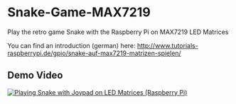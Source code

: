 Snake-Game-MAX7219
================

Play the retro game Snake with the Raspberry Pi on MAX7219 LED Matrices

You can find an introduction (german) here:
http://www.tutorials-raspberrypi.de/gpio/snake-auf-max7219-matrizen-spielen/

Demo Video
-----------------------
[![Playing Snake with Joypad on LED Matrices (Raspberry Pi)](https://i.ytimg.com/vi/lxtU73Hjrzc/maxresdefault.jpg)](https://www.youtube.com/watch?v=lxtU73Hjrzc)